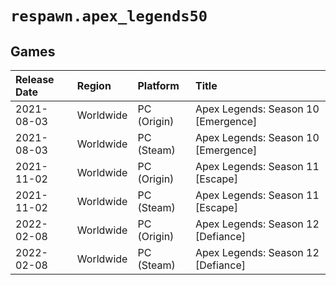 # `respawn.apex_legends50`

## Games
| Release Date | Region | Platform | Title |
| :----------- | :----- | :------- | :---- |
| 2021-08-03 | Worldwide | PC (Origin) | Apex Legends: Season 10 [Emergence] |
| 2021-08-03 | Worldwide | PC (Steam) | Apex Legends: Season 10 [Emergence] |
| 2021-11-02 | Worldwide | PC (Origin) | Apex Legends: Season 11 [Escape] |
| 2021-11-02 | Worldwide | PC (Steam) | Apex Legends: Season 11 [Escape] |
| 2022-02-08 | Worldwide | PC (Origin) | Apex Legends: Season 12 [Defiance] |
| 2022-02-08 | Worldwide | PC (Steam) | Apex Legends: Season 12 [Defiance] |
